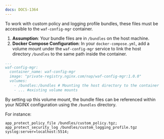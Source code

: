 ```yaml
---
docs: DOCS-1364
---
```

To work with custom policy and logging profile bundles, these files must be accessible to the `waf-config-mgr` container.

1. **Assumption**: Your bundle files are in `/bundles` on the host machine.
2. **Docker Compose Configuration**: In your `docker-compose.yml`, add a volume mount under the `waf-config-mgr` service to link the host directory `/bundles` to the same path inside the container.

```yaml
...
waf-config-mgr:
  container_name: waf-config-mgr
  image: "private-registry.nginx.com/nap/waf-config-mgr:1.0.0"
  volumes:
    - /bundles:/bundles # Mounting the host directory to the container
    - ... #existing volume mounts
```

By setting up this volume mount, the bundle files can be referenced within your NGINX configuration using the `/bundles` directory.

For instance:

   ```nginx
   app_protect_policy_file /bundles/custom_policy.tgz;
   app_protect_security_log /bundles/custom_logging_profile.tgz syslog:server=localhost:5514;
   ```
